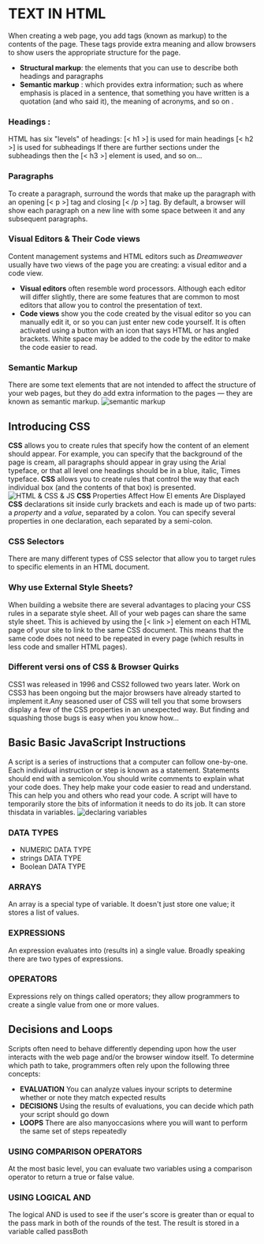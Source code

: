 # TEXT IN HTML
When creating a web page, you add tags (known as markup) to the contents of the page. These tags provide extra meaning and allow browsers to show users the appropriate structure for the page.
- **Structural markup**: the elements that you can use to
describe both headings and paragraphs
- **Semantic markup** : which provides extra information; such as where emphasis is placed in a sentence, that something you have written is a quotation (and who said it), the meaning of acronyms, and so on .

### Headings :
HTML has six "levels" of headings:
[< h1 >] is used for main headings
[< h2 >] is used for subheadings
If there are further sections under the subheadings then the [< h3 >] element is used, and so on... 
### Paragraphs
To create a paragraph, surround the words that make up the paragraph with an opening [< p >] tag and closing [< /p >] tag. By default, a browser will show each paragraph on a new line with some space between it and any subsequent paragraphs.
### Visual Editors & Their Code views 
Content management systems and HTML editors such as *Dreamweaver* usually have two views of the page you are creating: a visual editor and a code view.
- **Visual editors** often resemble word processors. Although each editor will differ slightly, there are some features that are common to most editors that allow you to control the presentation of text.
- **Code views** show you the code
created by the visual editor so you can manually edit it, or so you can just enter new code yourself. It is often activated using a button with an icon that says HTML or has angled brackets. White space may be added to the code by the editor to make the code easier to read.
### Semantic Markup
There are some text elements that are not intended to affect the structure of your web pages, but they do add extra information to the pages — they are known as semantic markup.
![semantic markup](https://miro.medium.com/max/1000/1*zHJFnu7QF-PgUb8108aLcA.png)

## Introducing CSS
**CSS** allows you to create rules that specify how the content of an element should appear. For example, you can specify that the background of the page is cream, all paragraphs should appear in gray using the Arial typeface, or that all level one headings should be in a blue, italic, Times typeface.
**CSS** allows you to create rules that control the way that each individual box (and the contents of that box) is presented.
![HTML & CSS & JS](https://html-css-js.com/images/og.jpg)
**CSS** Properties Affect How El ements Are Displayed
**CSS** declarations sit inside curly brackets and each is made up of two parts: a *property* and a *value*, separated by a colon. You can specify several properties in one declaration, each separated by a semi-colon.
### CSS Selectors
There are many different types of CSS selector that allow you to target rules to specific elements in an HTML document.
### Why use External Style Sheets?
When building a website there are several advantages to placing your CSS rules in a separate style sheet. All of your web pages can share the same style sheet. This is achieved by using the  [< link >] element on each HTML page of your site to link to the same CSS document. This means that the same code does not need to be repeated in every page (which results in less code and smaller HTML pages).
### Different versi ons of CSS & Browser Quirks
CSS1 was released in 1996 and CSS2 followed two years later. Work on CSS3 has been ongoing but the major browsers have already started to implement it.Any seasoned user of CSS will tell you that some browsers display a few of the CSS properties in an unexpected way. But finding and squashing those bugs is easy when you know how...
## Basic Basic JavaScript Instructions
A script is a series of instructions that a computer can follow one-by-one. Each individual instruction or step is known as a statement. Statements should end with a semicolon.You should write comments to explain what your code does. They help make your code easier to read and understand. This can help you and others who read your code. A script will have to temporarily store the bits of information it needs to do its job. It can store thisdata in variables.
![declaring variables](https://www.wikihow.com/images/thumb/c/c8/Declare-a-Variable-in-Javascript-Step-8.jpg/v4-460px-Declare-a-Variable-in-Javascript-Step-8.jpg)
### DATA TYPES
- NUMERIC DATA TYPE
- strings DATA TYPE
- Boolean DATA TYPE
### ARRAYS
An array is a special type of variable. It doesn't just store one value; it stores a list of values.
### EXPRESSIONS
An expression evaluates into (results in) a single value. Broadly speaking there are two types of expressions.
### OPERATORS
Expressions rely on things called operators; they allow programmers to create a single value from one or more values.
## Decisions and Loops
Scripts often need to behave differently depending upon how the user interacts with the web
page and/or the browser window itself. To determine which path to take, programmers often
rely upon the following three concepts:
- **EVALUATION** You can analyze values inyour scripts to determine whether or note they match expected results
- **DECISIONS** Using the results of evaluations, you can decide which path your script should go down
- **LOOPS** There are also manyoccasions where you will want to perform the same set of steps repeatedly
### USING COMPARISON OPERATORS
At the most basic level, you can evaluate two variables using a comparison operator to return a true or false value.
### USING LOGICAL AND
The logical AND is used to see if the user's score is greater than or equal to the pass mark in both of the rounds of the test. The result is stored in a variable called passBoth

